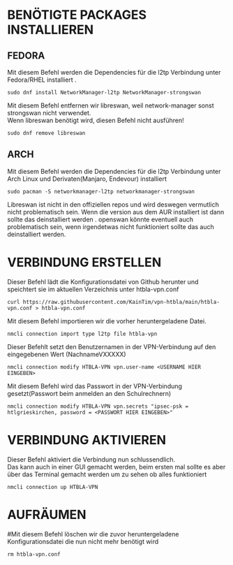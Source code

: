 # BENÖTIGTE PACKAGES INSTALLIEREN


## FEDORA

Mit diesem Befehl werden die Dependencies für die l2tp Verbindung unter Fedora/RHEL installiert  .

```
sudo dnf install NetworkManager-l2tp NetworkManager-strongswan
```

Mit diesem Befehl entfernen wir libreswan, weil network-manager sonst strongswan nicht verwendet.  
Wenn libreswan benötigt wird, diesen Befehl nicht ausführen!  

```
sudo dnf remove libreswan
```


## ARCH

Mit diesem Befehl werden die Dependencies für die l2tp Verbindung unter Arch Linux und Derivaten(Manjaro, Endevour) installiert

```
sudo pacman -S networkmanager-l2tp networkmanager-strongswan
```

Libreswan ist nicht in den offiziellen repos und wird deswegen vermutlich nicht problematisch sein.
Wenn die version aus dem AUR installiert ist dann sollte das deinstalliert werden  .
openswan könnte eventuell auch problematisch sein, wenn irgendetwas nicht funktioniert sollte das auch deinstalliert werden.



# VERBINDUNG ERSTELLEN
Dieser Befehl lädt die Konfigurationsdatei von Github herunter und speichtert sie im aktuellen Verzeichnis unter htbla-vpn.conf

```
curl https://raw.githubusercontent.com/KainTim/vpn-htbla/main/htbla-vpn.conf > htbla-vpn.conf
```

Mit diesem Befehl importieren wir die vorher heruntergeladene Datei.

```
nmcli connection import type l2tp file htbla-vpn
```

Dieser Befehlt setzt den Benutzernamen in der VPN-Verbindung auf den eingegebenen Wert (NachnameVXXXXX)

```
nmcli connection modify HTBLA-VPN vpn.user-name <USERNAME HIER EINGEBEN>
```

Mit diesem Befehl wird das Passwort in der VPN-Verbindung gesetzt(Passwort beim anmelden an den Schulrechnern)

```
nmcli connection modify HTBLA-VPN vpn.secrets "ipsec-psk = htlgrieskirchen, password = <PASSWORT HIER EINGEBEN>"
```



# VERBINDUNG AKTIVIEREN
Dieser Befehl aktiviert die Verbindung nun schlussendlich.  
Das kann auch in einer GUI gemacht werden, beim ersten mal sollte es aber über das Terminal gemacht werden um zu sehen ob alles funktioniert

```
nmcli connection up HTBLA-VPN
```



# AUFRÄUMEN

#Mit diesem Befehl löschen wir die zuvor heruntergeladene Konfigurationsdatei die nun nicht mehr benötigt wird

```
rm htbla-vpn.conf
```
